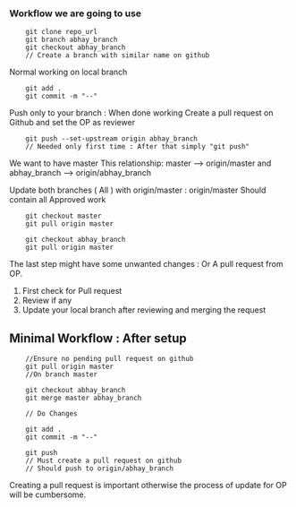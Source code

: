 ### Workflow we are going to use
```
	git clone repo_url
	git branch abhay_branch
	git checkout abhay_branch
	// Create a branch with similar name on github
```
Normal working on local branch
```
	git add .
	git commit -m "--"
```
Push only to your branch : When done working Create a pull request on Github and set the OP as reviewer
```
	git push --set-upstream origin abhay_branch
	// Needed only first time : After that simply "git push"
```
We want to have master This relationship:	master --> origin/master    and  abhay_branch --> origin/abhay_branch


Update both branches ( All ) with origin/master : origin/master Should contain all Approved work
```
	git checkout master
	git pull origin master

	git checkout abhay_branch
	git pull origin master
```
The last step might have some unwanted changes : Or A pull request from OP.

1. First check for Pull request
2. Review if any
3. Update your local branch after reviewing and merging the request


## Minimal Workflow	: After setup

```
	//Ensure no pending pull request on github
	git pull origin master
	//On branch master

	git checkout abhay_branch
	git merge master abhay_branch

	// Do Changes

	git add .
	git commit -m "--"

	git push
	// Must create a pull request on github
	// Should push to origin/abhay_branch
```

Creating a pull request is important otherwise the process of update for OP will be cumbersome.